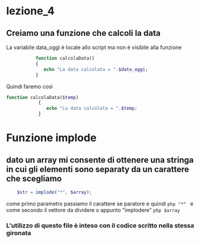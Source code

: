 # lezione_4


## Creiamo una funzione che calcoli la data 

La variabile data_oggi è locale allo script ma non è visibile alla funzione 

 ```php
            function calcolaData()
            {
               echo "La data calcolata = ".$data_oggi;     
            }
```


Quindi faremo così

```php
function calcolaData($temp)
            {
               echo "La data calcolata = ".$temp;     
            }
```
# Funzione implode
## dato un array mi consente di ottenere una stringa in cui gli elementi sono separaty da un carattere che scegliamo

``` php
    $str = implode("*", $array);
```
come primo parametro passiamo il carattere se paratore e quindi ```php "*" ``` e come secondo il vettore da dividere o appunto "implodere" ```php $array ```
### L'utilizzo di questo file è inteso con il codice scritto nella stessa gironata

